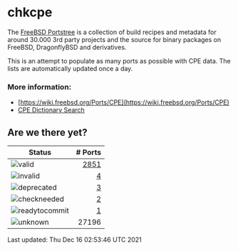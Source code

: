 # chkcpe

The [FreeBSD Portstree](https://cgit.freebsd.org/ports) is a collection of build recipes
and metadata for around 30.000 3rd party projects and the source for binary packages on
FreeBSD, DragonflyBSD and derivatives.

This is an attempt to populate as many ports as possible with CPE data. The lists are
automatically updated once a day.

### More information:
* [https://wiki.freebsd.org/Ports/CPE](https://wiki.freebsd.org/Ports/CPE)
* [CPE Dictionary Search](http://web.nvd.nist.gov/view/cpe/search)


## Are we there yet?

| Status                                                              | # Ports                                                                |
| --------------------------------------------------------------------| ---------------------------------------------------------------------: |
| ![valid](https://img.shields.io/badge/valid-brightgreen)            | [2851](https://github.com/decke/chkcpe/wiki/valid)                 |
| ![invalid](https://img.shields.io/badge/invalid-red)                | [4](https://github.com/decke/chkcpe/wiki/invalid)             |
| ![deprecated](https://img.shields.io/badge/deprecated-red)          | [3](https://github.com/decke/chkcpe/wiki/deprecated)       |
| ![checkneeded](https://img.shields.io/badge/checkneeded-orange)     | [2](https://github.com/decke/chkcpe/wiki/checkneeded)     |
| ![readytocommit](https://img.shields.io/badge/readytocommit-orange) | [1](https://github.com/decke/chkcpe/wiki/readytocommit) |
| ![unknown](https://img.shields.io/badge/unknown-grey)               | 27196 | |

Last updated: Thu Dec 16 02:53:46 UTC 2021
